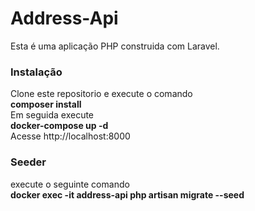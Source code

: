 # Address-Api

Esta é uma aplicação PHP construida com Laravel.

<h3>Instalação</h3>

<p> 
Clone este repositorio e execute o comando <br> 
<strong> composer install</strong> <br>
Em seguida execute<br> 
<strong>docker-compose up -d</strong>
<br>
Acesse <a>http://localhost:8000</a>
</p>


<h3>Seeder</h3>

<p>
execute o seguinte comando <br>
<strong>docker exec -it address-api php artisan migrate --seed</strong><br>
</p>

<h4>
    
</h4>
